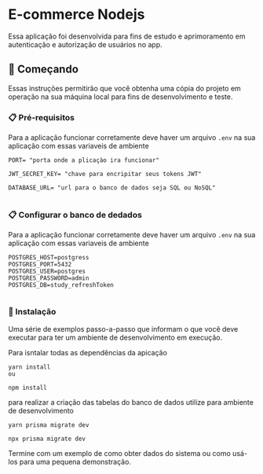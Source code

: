 # E-commerce Nodejs

Essa aplicação foi desenvolvida para fins de estudo e aprimoramento em autenticação e autorização de usuários no app.

## 🚀 Começando

Essas instruções permitirão que você obtenha uma cópia do projeto em operação na sua máquina local para fins de desenvolvimento e teste.


### 📋 Pré-requisitos

Para a aplicação funcionar corretamente deve haver um arquivo ```.env``` na sua aplicação
com essas variaveis de ambiente

```
PORT= "porta onde a plicaçào ira funcionar"

JWT_SECRET_KEY= "chave para encripitar seus tokens JWT"

DATABASE_URL= "url para o banco de dados seja SQL ou NoSQL"


```

### 📋 Configurar o banco de dedados

Para a aplicação funcionar corretamente deve haver um arquivo ```.env``` na sua aplicação
com essas variaveis de ambiente

```
POSTGRES_HOST=postgress
POSTGRES_PORT=5432
POSTGRES_USER=postgres
POSTGRES_PASSWORD=admin
POSTGRES_DB=study_refreshToken


```
### 🔧 Instalação

Uma série de exemplos passo-a-passo que informam o que você deve executar para ter um ambiente de desenvolvimento em execução.

Para isntalar todas as dependências da apicação 

```
yarn install
ou

npm install
```

para realizar a criação das tabelas do banco de dados utilize para ambiente de desenvolvimento

```
yarn prisma migrate dev

npx prisma migrate dev
```

Termine com um exemplo de como obter dados do sistema ou como usá-los para uma pequena demonstração.
